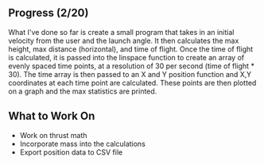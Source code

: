 ## Progress (2/20)
What I've done so far is create a small program that takes in an initial velocity from the user and the launch angle. It then calculates the max height, max distance (horizontal), and time of flight. Once the time of flight is calculated, it is passed into the linspace function to create an array of evenly spaced time points, at a resolution of 30 per second (time of flight * 30). The time array is then passed to an X and Y position function and X,Y coordinates at each time point are calculated. These points are then plotted on a graph and the max statistics are printed.

## What to Work On
- Work on thrust math
- Incorporate mass into the calculations
- Export position data to CSV file
